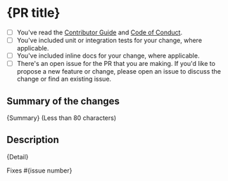 # {PR title}

<!-- Thank you for submitting a pull request to our repo. -->

<!-- Please run through this checklist below to ensure a smooth review and merge process for your PR.
Replace the space in the square brackets with an x to check them. -->

- [ ] You've read the [Contributor Guide](../blob/main/CONTRIBUTING.md) and [Code of Conduct](../blob/main/CODE_OF_CONDUCT.md).
- [ ] You've included unit or integration tests for your change, where applicable.
- [ ] You've included inline docs for your change, where applicable.
- [ ] There's an open issue for the PR that you are making. If you'd like to propose a new feature or change, please open an issue to discuss the change or find an existing issue.

<!-- Once all that is done, you're ready to go. Open the PR with the contents below. -->

## Summary of the changes

{Summary} (Less than 80 characters)

## Description

{Detail}

Fixes #{issue number}
